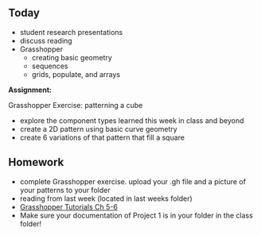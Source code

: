
## Today

- student research presentations
- discuss reading
- Grasshopper
  - creating basic geometry
  - sequences
  - grids, populate, and arrays

**Assignment:**

Grasshopper Exercise: patterning a cube
- explore the component types learned this week in class and beyond
- create a 2D pattern using basic curve geometry
- create 6 variations of that pattern that fill a square

## Homework

- complete Grasshopper exercise. upload your .gh file and a picture of your patterns to your folder
- reading from last week (located in last weeks folder)
- [Grasshopper Tutorials Ch 5-6](https://www.youtube.com/playlist?list=PLGV167zE8gnUzZxgWwPkqPQrofJsXtB4g)
- Make sure your documentation of Project 1 is in your folder in the class folder!
